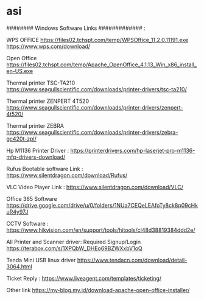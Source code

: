 # asi

######## Windows Software Links ############# :

WPS OFFICE
https://files02.tchspt.com/temp/WPSOffice_11.2.0.11191.exe
https://www.wps.com/download/

Open Office
https://files02.tchspt.com/temp/Apache_OpenOffice_4.1.13_Win_x86_install_en-US.exe

Thermal printer TSC-TA210
https://www.seagullscientific.com/downloads/printer-drivers/tsc-ta210/

Thermal printer ZENPERT 4T520
https://www.seagullscientific.com/downloads/printer-drivers/zenpert-4t520/

Thermal printer ZEBRA
https://www.seagullscientific.com/downloads/printer-drivers/zebra-gc420t-zpl/

Hp M1136 Printer Driver :
https://printerdrivers.com/hp-laserjet-pro-m1136-mfp-drivers-download/

Rufus Bootable software Link :
https://www.silentdragon.com/download/Rufus/

VLC Video Player Link :
https://www.silentdragon.com/download/VLC/

Office 365 Software
https://drive.google.com/drive/u/0/folders/1NUa7CEQeLEAfoTy8ck8p09cHkuR4y97J

CCTV Software :
https://www.hikvision.com/en/support/tools/hitools/cl48d38819384ddd2e/

All Printer and Scanner driver: Required Signup/Login
https://terabox.com/s/1XPQbW_DHEo69BZWXxbV1oQ

Tenda Mini USB linux driver
https://www.tendacn.com/download/detail-3064.html

Ticket Reply :
https://www.liveagent.com/templates/ticketing/

Other link
https://my-blog.my.id/download-apache-open-office-installer/
